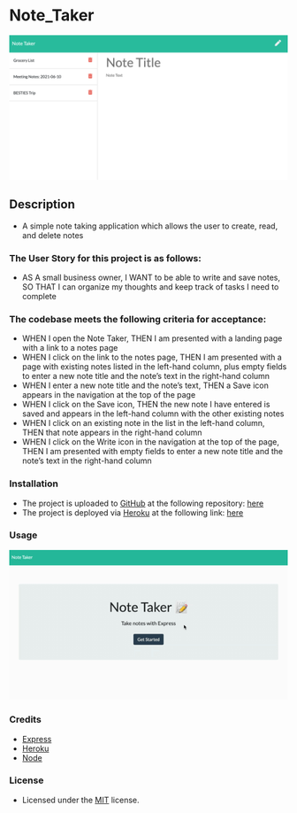 # Note_Taker
![alt text](assets/images/screenshot.png)

## Description
- A simple note taking application which allows the user to create, read, and delete notes

### The User Story for this project is as follows:
- AS A small business owner, I WANT to be able to write and save notes, SO THAT I can organize my thoughts and keep track of tasks I need to complete

### The codebase meets the following criteria for acceptance:
- WHEN I open the Note Taker, THEN I am presented with a landing page with a link to a notes page
- WHEN I click on the link to the notes page, THEN I am presented with a page with existing notes listed in the left-hand column, plus empty fields to enter a new note title and the note’s text in the right-hand column
- WHEN I enter a new note title and the note’s text, THEN a Save icon appears in the navigation at the top of the page
- WHEN I click on the Save icon, THEN the new note I have entered is saved and appears in the left-hand column with the other existing notes
- WHEN I click on an existing note in the list in the left-hand column, THEN that note appears in the right-hand column
- WHEN I click on the Write icon in the navigation at the top of the page, THEN I am presented with empty fields to enter a new note title and the note’s text in the right-hand column

### Installation
- The project is uploaded to [GitHub](https://github.com/) at the following repository: [here](https://github.com/sourslaw/Note_Taker)
- The project is deployed via [Heroku](https://www.heroku.com/) at the following link: [here](https://floating-scrubland-33204.herokuapp.com/)

### Usage
![alt text](assets/images/screenshot_usage.gif)

### Credits
- [Express](https://expressjs.com/)
- [Heroku](https://www.heroku.com/)
- [Node](https://nodejs.org/en/)

### License
- Licensed under the [MIT](https://opensource.org/licenses/mit-license.php) license.